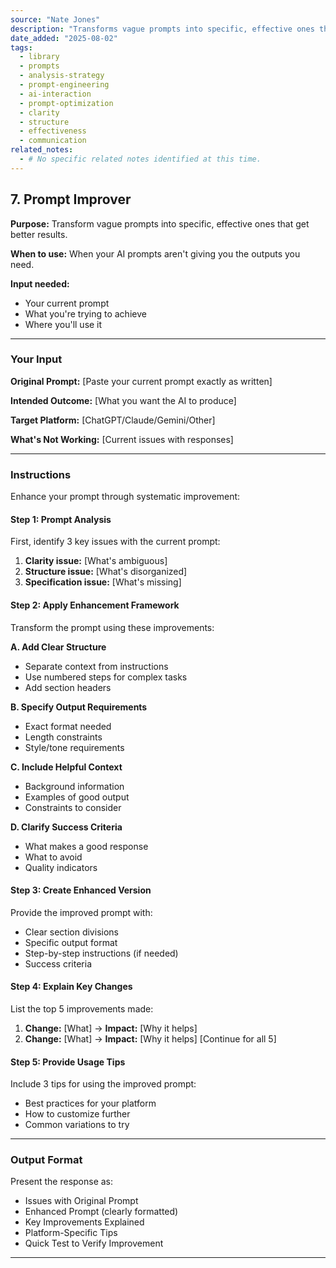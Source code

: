 ```yaml
---
source: "Nate Jones"
description: "Transforms vague prompts into specific, effective ones that get better results."
date_added: "2025-08-02"
tags:
  - library
  - prompts
  - analysis-strategy
  - prompt-engineering
  - ai-interaction
  - prompt-optimization
  - clarity
  - structure
  - effectiveness
  - communication
related_notes:
  - # No specific related notes identified at this time.
---
```

## 7. Prompt Improver

**Purpose:** Transform vague prompts into specific, effective ones that get better results.

**When to use:** When your AI prompts aren't giving you the outputs you need.

**Input needed:**

*   Your current prompt
*   What you're trying to achieve
*   Where you'll use it

---

### Your Input

**Original Prompt:** [Paste your current prompt exactly as written]

**Intended Outcome:** [What you want the AI to produce]

**Target Platform:** [ChatGPT/Claude/Gemini/Other]

**What's Not Working:** [Current issues with responses]

---

### Instructions

Enhance your prompt through systematic improvement:

#### Step 1: Prompt Analysis

First, identify 3 key issues with the current prompt:

1.  **Clarity issue:** [What's ambiguous]
2.  **Structure issue:** [What's disorganized]
3.  **Specification issue:** [What's missing]

#### Step 2: Apply Enhancement Framework

Transform the prompt using these improvements:

**A. Add Clear Structure**

*   Separate context from instructions
*   Use numbered steps for complex tasks
*   Add section headers

**B. Specify Output Requirements**

*   Exact format needed
*   Length constraints
*   Style/tone requirements

**C. Include Helpful Context**

*   Background information
*   Examples of good output
*   Constraints to consider

**D. Clarify Success Criteria**

*   What makes a good response
*   What to avoid
*   Quality indicators

#### Step 3: Create Enhanced Version

Provide the improved prompt with:

*   Clear section divisions
*   Specific output format
*   Step-by-step instructions (if needed)
*   Success criteria

#### Step 4: Explain Key Changes

List the top 5 improvements made:

1.  **Change:** [What] → **Impact:** [Why it helps]
2.  **Change:** [What] → **Impact:** [Why it helps] [Continue for all 5]

#### Step 5: Provide Usage Tips

Include 3 tips for using the improved prompt:

*   Best practices for your platform
*   How to customize further
*   Common variations to try

---

### Output Format

Present the response as:

*   Issues with Original Prompt
*   Enhanced Prompt (clearly formatted)
*   Key Improvements Explained
*   Platform-Specific Tips
*   Quick Test to Verify Improvement

---
